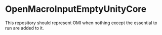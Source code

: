# OpenMacroInputEmptyUnityCore
This repository should represent OMI when nothing except the essential to run are added to it.
